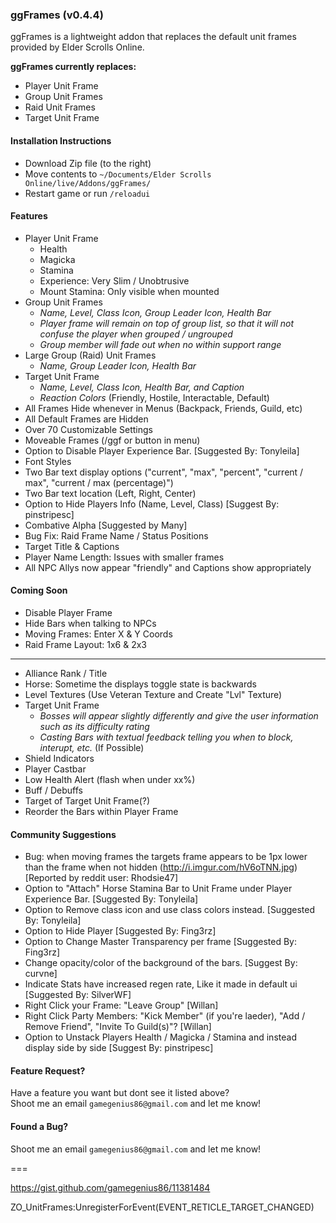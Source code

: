 ### ggFrames (v0.4.4)

ggFrames is a lightweight addon that replaces the default unit frames provided by Elder Scrolls Online.

**ggFrames currently replaces:**

  - Player Unit Frame
  - Group Unit Frames
  - Raid Unit Frames
  - Target Unit Frame

#### Installation Instructions

- Download Zip file (to the right)
- Move contents to `~/Documents/Elder Scrolls Online/live/Addons/ggFrames/`
- Restart game or run `/reloadui`

#### Features

- Player Unit Frame
  - Health
  - Magicka
  - Stamina
  - Experience: Very Slim / Unobtrusive
  - Mount Stamina: Only visible when mounted
- Group Unit Frames
  - *Name, Level, Class Icon, Group Leader Icon, Health Bar*
  - *Player frame will remain on top of group list, so that it will not confuse the player when grouped / ungrouped*
  - *Group member will fade out when no within support range*
- Large Group (Raid) Unit Frames
  - *Name, Group Leader Icon, Health Bar*
- Target Unit Frame
  - *Name, Level, Class Icon, Health Bar, and Caption*
  - *Reaction Colors* (Friendly, Hostile, Interactable, Default)
- All Frames Hide whenever in Menus (Backpack, Friends, Guild, etc)
- All Default Frames are Hidden
- Over 70 Customizable Settings
- Moveable Frames (/ggf or button in menu)
- Option to Disable Player Experience Bar. [Suggested By: Tonyleila]
- Font Styles
- Two Bar text display options ("current", "max", "percent", "current / max", "current / max (percentage)")
- Two Bar text location (Left, Right, Center)
- Option to Hide Players Info (Name, Level, Class) [Suggest By: pinstripesc]
- Combative Alpha [Suggested by Many]
- Bug Fix: Raid Frame Name / Status Positions
- Target Title & Captions
- Player Name Length: Issues with smaller frames
- All NPC Allys now appear "friendly" and Captions show appropriately

#### Coming Soon

- Disable Player Frame
- Hide Bars when talking to NPCs
- Moving Frames: Enter X & Y Coords
- Raid Frame Layout: 1x6 & 2x3
- ---
- Alliance Rank / Title
- Horse: Sometime the displays toggle state is backwards
- Level Textures (Use Veteran Texture and Create "Lvl" Texture)
- Target Unit Frame
  - *Bosses will appear slightly differently and give the user information such as its difficulty rating*
  - *Casting Bars with textual feedback telling you when to block, interupt, etc.* (If Possible)
- Shield Indicators
- Player Castbar
- Low Health Alert (flash when under xx%)
- Buff / Debuffs
- Target of Target Unit Frame(?)
- Reorder the Bars within Player Frame

#### Community Suggestions

- Bug: when moving frames the targets frame appears to be 1px lower than the frame when not hidden (http://i.imgur.com/hV6oTNN.jpg) [Reported by reddit user: Rhodsie47]
- Option to "Attach" Horse Stamina Bar to Unit Frame under Player Experience Bar. [Suggested By: Tonyleila]
- Option to Remove class icon and use class colors instead. [Suggested By: Tonyleila]
- Option to Hide Player [Suggested By: Fing3rz]
- Option to Change Master Transparency per frame [Suggested By: Fing3rz]
- Change opacity/color of the background of the bars. [Suggest By: curvne]
- Indicate Stats have increased regen rate, Like it made in default ui [Suggested By: SilverWF]
- Right Click your Frame: "Leave Group" [Willan]
- Right Click Party Members: "Kick Member" (if you're laeder), "Add / Remove Friend", "Invite To Guild(s)"? [Willan]
- Option to Unstack Players Health / Magicka / Stamina and instead display side by side [Suggest By: pinstripesc]

#### Feature Request?

Have a feature you want but dont see it listed above?  
Shoot me an email `gamegenius86@gmail.com` and let me know!

#### Found a Bug?

Shoot me an email `gamegenius86@gmail.com` and let me know!





===

https://gist.github.com/gamegenius86/11381484

ZO_UnitFrames:UnregisterForEvent(EVENT_RETICLE_TARGET_CHANGED)
